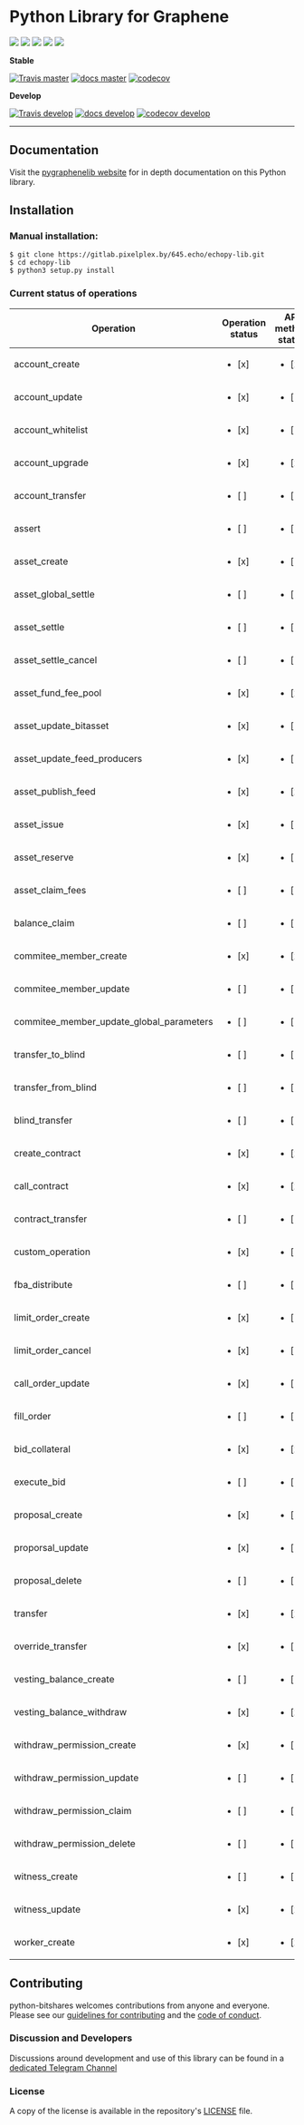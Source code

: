 # Python Library for Graphene

![](https://img.shields.io/pypi/v/graphenelib.svg?style=for-the-badge)
![](https://img.shields.io/github/downloads/xeroc/python-graphenelib/total.svg?style=for-the-badge)
![](https://img.shields.io/pypi/pyversions/graphenelib.svg?style=for-the-badge)
![](https://img.shields.io/pypi/l/graphenelib.svg?style=for-the-badge)
![](https://cla-assistant.io/readme/badge/xeroc/python-graphenelib)

**Stable**

[![Travis master](https://travis-ci.org/xeroc/python-graphenelib.png?branch=master)](https://travis-ci.org/xeroc/python-graphenelib)
[![docs master](https://readthedocs.org/projects/python-graphenelib/badge/?version=latest)](http://python-graphenelib.readthedocs.io/en/latest/)
[![codecov](https://codecov.io/gh/xeroc/python-graphenelib/branch/master/graph/badge.svg)](https://codecov.io/gh/xeroc/python-graphenelib)


**Develop**

[![Travis develop](https://travis-ci.org/xeroc/python-graphenelib.png?branch=develop)](https://travis-ci.org/xeroc/python-graphenelib)
[![docs develop](https://readthedocs.org/projects/python-graphenelib/badge/?version=develop)](http://python-graphenelib.readthedocs.io/en/develop/)
[![codecov develop](https://codecov.io/gh/xeroc/python-graphenelib/branch/develop/graph/badge.svg)](https://codecov.io/gh/xeroc/python-graphenelib)

---
## Documentation

Visit the [pygraphenelib website](http://docs.pygraphenelib.com/en/latest/) for in depth documentation on this Python library.

## Installation


### Manual installation:

    $ git clone https://gitlab.pixelplex.by/645.echo/echopy-lib.git
    $ cd echopy-lib
    $ python3 setup.py install


### Current status of operations

| Operation | Operation status | API method status |
| --- | --- | --- |
| account_create | <ul><li>[x] </li></ul>  | <ul><li>[x] </li></ul>  |
| account_update | <ul><li>[x] </li></ul>  | <ul><li>[ ] </li></ul>  |
| account_whitelist | <ul><li>[x] </li></ul>  | <ul><li>[ ] </li></ul>  |
| account_upgrade | <ul><li>[x] </li></ul>  | <ul><li>[x] </li></ul>  |
| account_transfer | <ul><li>[ ] </li></ul>  | <ul><li>[ ] </li></ul>  |
| assert | <ul><li>[ ] </li></ul>  | <ul><li>[ ] </li></ul>  |
| asset_create | <ul><li>[x] </li></ul>  | <ul><li>[ ] </li></ul>  |
| asset_global_settle | <ul><li>[ ] </li></ul>  | <ul><li>[ ] </li></ul>  |
| asset_settle | <ul><li>[ ] </li></ul>  | <ul><li>[ ] </li></ul>  |
| asset_settle_cancel | <ul><li>[ ] </li></ul>  | <ul><li>[ ] </li></ul>  |
| asset_fund_fee_pool | <ul><li>[x] </li></ul>  | <ul><li>[x] </li></ul>  |
| asset_update_bitasset | <ul><li>[x] </li></ul>  | <ul><li>[ ] </li></ul>  |
| asset_update_feed_producers | <ul><li>[x] </li></ul>  | <ul><li>[ ] </li></ul>  |
| asset_publish_feed | <ul><li>[x] </li></ul>  | <ul><li>[x] </li></ul>  |
| asset_issue | <ul><li>[x] </li></ul>  | <ul><li>[ ] </li></ul>  |
| asset_reserve | <ul><li>[x] </li></ul>  | <ul><li>[ ] </li></ul>  |
| asset_claim_fees | <ul><li>[ ] </li></ul>  | <ul><li>[ ] </li></ul>  |
| balance_claim | <ul><li>[ ] </li></ul>  | <ul><li>[ ] </li></ul>  |
| commitee_member_create | <ul><li>[x] </li></ul>  | <ul><li>[x] </li></ul>  |
| commitee_member_update | <ul><li>[ ] </li></ul>  | <ul><li>[ ] </li></ul>  |
| commitee_member_update_global_parameters | <ul><li>[ ] </li></ul>  | <ul><li>[ ] </li></ul>  |
| transfer_to_blind | <ul><li>[ ] </li></ul>  | <ul><li>[ ] </li></ul>  |
| transfer_from_blind | <ul><li>[ ] </li></ul>  | <ul><li>[ ] </li></ul>  |
| blind_transfer | <ul><li>[ ] </li></ul>  | <ul><li>[ ] </li></ul>  |
| create_contract | <ul><li>[x] </li></ul>  | <ul><li>[x] </li></ul>  |
| call_contract | <ul><li>[x] </li></ul>  | <ul><li>[x] </li></ul>  |
| contract_transfer | <ul><li>[ ] </li></ul>  | <ul><li>[ ] </li></ul>  |
| custom_operation | <ul><li>[x] </li></ul>  | <ul><li>[ ] </li></ul>  |
| fba_distribute | <ul><li>[ ] </li></ul>  | <ul><li>[ ] </li></ul>  |
| limit_order_create | <ul><li>[x] </li></ul>  | <ul><li>[ ] </li></ul>  |
| limit_order_cancel | <ul><li>[x] </li></ul>  | <ul><li>[ ] </li></ul>  |
| call_order_update | <ul><li>[x] </li></ul>  | <ul><li>[ ] </li></ul>  |
| fill_order | <ul><li>[ ] </li></ul>  | <ul><li>[ ] </li></ul>  |
| bid_collateral | <ul><li>[x] </li></ul>  | <ul><li>[x] </li></ul>  |
| execute_bid | <ul><li>[ ] </li></ul>  | <ul><li>[ ] </li></ul>  |
| proposal_create | <ul><li>[x] </li></ul>  | <ul><li>[ ] </li></ul>  |
| proporsal_update | <ul><li>[x] </li></ul>  | <ul><li>[ ] </li></ul>  |
| proposal_delete | <ul><li>[ ] </li></ul>  | <ul><li>[ ] </li></ul>  |
| transfer | <ul><li>[x] </li></ul>  | <ul><li>[x] </li></ul>  |
| override_transfer | <ul><li>[x] </li></ul>  | <ul><li>[ ] </li></ul>  |
| vesting_balance_create | <ul><li>[ ] </li></ul>  | <ul><li>[ ] </li></ul>  |
| vesting_balance_withdraw | <ul><li>[x] </li></ul>  | <ul><li>[x] </li></ul>  |
| withdraw_permission_create | <ul><li>[x] </li></ul>  | <ul><li>[ ] </li></ul>  |
| withdraw_permission_update | <ul><li>[ ] </li></ul>  | <ul><li>[ ] </li></ul>  |
| withdraw_permission_claim | <ul><li>[ ] </li></ul>  | <ul><li>[ ] </li></ul>  |
| withdraw_permission_delete | <ul><li>[ ] </li></ul>  | <ul><li>[ ] </li></ul>  |
| witness_create | <ul><li>[ ] </li></ul>  | <ul><li>[ ] </li></ul>  |
| witness_update | <ul><li>[x] </li></ul>  | <ul><li>[x] </li></ul>  |
| worker_create | <ul><li>[x] </li></ul>  | <ul><li>[x] </li></ul>  |


## Contributing

python-bitshares welcomes contributions from anyone and everyone. Please
see our [guidelines for contributing](CONTRIBUTING.md) and the [code of
conduct](CODE_OF_CONDUCT.md).

### Discussion and Developers

Discussions around development and use of this library can be found in a
[dedicated Telegram Channel](https://t.me/pybitshares)

### License

A copy of the license is available in the repository's
[LICENSE](LICENSE.txt) file.
